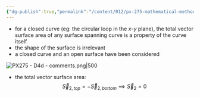 ```yaml
---
{"dg-publish":true,"permalink":"/content/012/px-275-mathematical-methods/term-1/d-vector-integration/d4-vector-surface-area/px-275-d4d-comments/","noteIcon":"1","created":"2025-08-27T13:14:15.998+01:00","updated":"2025-02-10T13:05:43.000+00:00"}
---
```


- for a closed curve (eg: the circular loop in the $x$-$y$ plane), the total vector surface area of any surface spanning curve is a property of the curve itself
- the shape of the surface is irrelevant
- a closed curve and an open surface have been considered

![PX275 - D4d - comments.png|500](/img/user/pics/PX275%20-%20D4d%20-%20comments.png)

- the total vector surface area: 
$$\vec S_{2,top} = -\vec S_{2,bottom} \implies \vec S_{2} = 0$$
